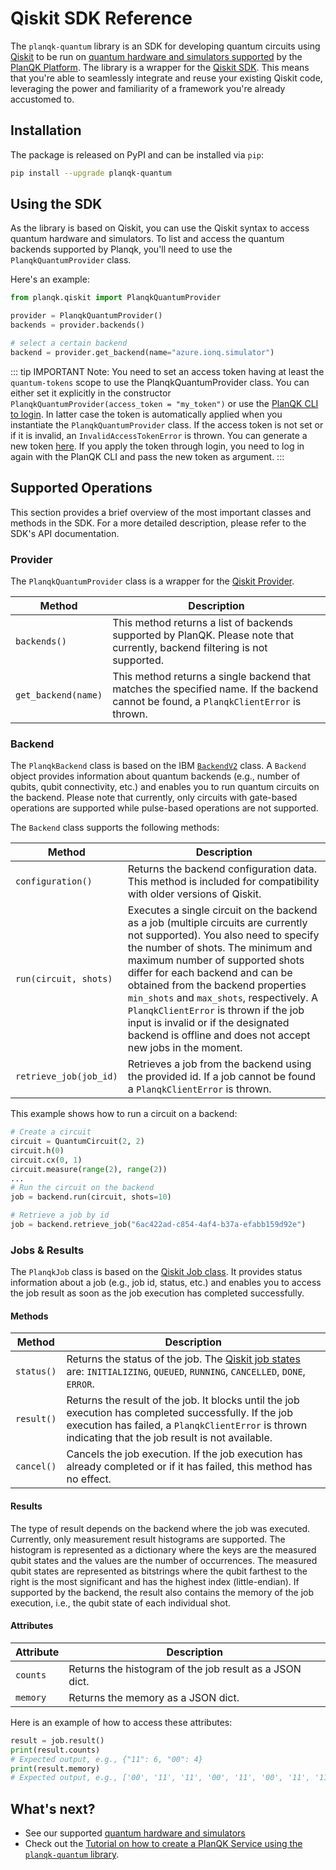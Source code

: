 # Qiskit SDK Reference

The `planqk-quantum` library is an SDK for developing quantum circuits using [Qiskit](https://pypi.org/project/qiskit) to be run on [quantum hardware and simulators supported](quantum-hardware.md) 
by the [PlanQK Platform](https://docs.platform.planqk.de).
The library is a wrapper for the [Qiskit SDK](https://github.com/Qiskit/qiskit-metapackage).
This means that you're able to seamlessly integrate and reuse your existing Qiskit code, leveraging the power and familiarity of a framework you're already accustomed to.

## Installation

The package is released on PyPI and can be installed via `pip`:

```bash
pip install --upgrade planqk-quantum
```

## Using the SDK
As the library is based on Qiskit, you can use the Qiskit syntax to access quantum hardware and simulators. 
To list and access the quantum backends supported by Planqk, you'll need to use the `PlanqkQuantumProvider` class.

Here's an example:

```python
from planqk.qiskit import PlanqkQuantumProvider

provider = PlanqkQuantumProvider()
backends = provider.backends()

# select a certain backend
backend = provider.get_backend(name="azure.ionq.simulator")
```

::: tip IMPORTANT
Note: You need to set an access token having at least the `quantum-tokens` scope to use the PlanqkQuantumProvider class. 
You can either set it explicitly in the constructor `PlanqkQuantumProvider(access_token = "my_token")` or use the [PlanQK CLI to login](quickstart.md#3-login-to-your-account). 
In latter case the token is automatically applied when you instantiate the `PlanqkQuantumProvider` class.
If the access token is not set or if it is invalid, an `InvalidAccessTokenError` is thrown. 
You can generate a new token [here](https://platform.planqk.de/settings/access-tokens).
If you apply the token through login, you need to log in again with the PlanQK CLI and pass the new token as argument.
:::


## Supported Operations

This section provides a brief overview of the most important classes and methods in the SDK. For a more detailed description, please refer to the SDK's API documentation.

### Provider

The `PlanqkQuantumProvider` class is a wrapper for the [Qiskit Provider](https://qiskit.org/documentation/stubs/qiskit.providers.ProviderV1.get_backend.html#qiskit.providers.ProviderV1.get_backend).


| Method              | Description                                                                                                                                                                                 |
|---------------------|---------------------------------------------------------------------------------------------------------------------------------------------------------------------------------------------|
| `backends()`        | This method returns a list of backends supported by PlanQK. Please note that currently, backend filtering is not supported.                                                                 |
| `get_backend(name)` | This method returns a single backend that matches the specified name. If the backend cannot be found, a `PlanqkClientError` is thrown. |

### Backend

The `PlanqkBackend` class is based on the IBM [`BackendV2`](https://qiskit.org/documentation/stubs/qiskit.providers.BackendV2.html) class. 
A `Backend` object provides information about quantum backends (e.g., number of qubits, qubit connectivity, etc.) and enables you to run quantum circuits on the backend. 
Please note that currently, only circuits with gate-based operations are supported while pulse-based operations are not supported.

The `Backend` class supports the following methods:

| Method                 | Description                                                                                                                                                                                                                                                                                                                                                                                                                                                           |
|------------------------|-----------------------------------------------------------------------------------------------------------------------------------------------------------------------------------------------------------------------------------------------------------------------------------------------------------------------------------------------------------------------------------------------------------------------------------------------------------------------|
| `configuration()`      | Returns the backend configuration data. This method is included for compatibility with older versions of Qiskit.                                                                                                                                                                                                                                                                                                                                                      |
| `run(circuit, shots)`  | Executes a single circuit on the backend as a job (multiple circuits are currently not supported). You also need to specify the number of shots. The minimum and maximum number of supported shots differ for each backend and can be obtained from the backend properties `min_shots` and `max_shots`, respectively. A `PlanqkClientError` is thrown if the job input is invalid or if the designated backend is offline and does not accept new jobs in the moment. |                                                                                                                                                                                                                                                                                                                                                                                                      |
| `retrieve_job(job_id)` | Retrieves a job from the backend using the provided id. If a job cannot be found a `PlanqkClientError` is thrown.                                                                                                                                                                                                                                                                                                                                                     |                                                                                                                                       |


This example shows how to run a circuit on a backend:

```python
# Create a circuit
circuit = QuantumCircuit(2, 2)
circuit.h(0)
circuit.cx(0, 1)
circuit.measure(range(2), range(2))
...
# Run the circuit on the backend
job = backend.run(circuit, shots=10)

# Retrieve a job by id
job = backend.retrieve_job("6ac422ad-c854-4af4-b37a-efabb159d92e")
```

### Jobs & Results

The `PlanqkJob` class is based on the [Qiskit Job class](https://qiskit.org/documentation/stubs/qiskit.providers.JobV1.html#jobv1). It provides status information about a job (e.g., job id, status, etc.) and enables you to access the job result as soon as the job execution has completed successfully.

#### Methods

| Method      | Description                                                                                                                                                                                                    |
|-------------|----------------------------------------------------------------------------------------------------------------------------------------------------------------------------------------------------------------|
| `status()`  | Returns the status of the job. The [Qiskit job states](https://qiskit.org/documentation/stubs/qiskit.providers.JobStatus.html) are: `INITIALIZING`, `QUEUED`, `RUNNING`, `CANCELLED`, `DONE`, `ERROR`.         |
| `result()`  | Returns the result of the job. It blocks until the job execution has completed successfully. If the job execution has failed, a `PlanqkClientError` is thrown indicating that the job result is not available. |
| `cancel()`  | Cancels the job execution. If the job execution has already completed or if it has failed, this method has no effect.                                                                                          |

#### Results

The type of result depends on the backend where the job was executed. Currently, only measurement result histograms are supported. 
The histogram is represented as a dictionary where the keys are the measured qubit states and the values are the number of occurrences. 
The measured qubit states are represented as bitstrings where the qubit farthest to the right is the most significant and has the highest index (little-endian). 
If supported by the backend, the result also contains the memory of the job execution, i.e., the qubit state of each individual shot.

#### Attributes

| Attribute | Description                                              |
|-----------|----------------------------------------------------------|
| `counts`  | Returns the histogram of the job result as a JSON dict.  |
| `memory`  | Returns the memory as a JSON dict.                       |

Here is an example of how to access these attributes:

```python
result = job.result()
print(result.counts)
# Expected output, e.g., {"11": 6, "00": 4}
print(result.memory)
# Expected output, e.g., ['00', '11', '11', '00', '11', '00', '11', '11', '00', '11']
```

## What's next?

- See our supported [quantum hardware and simulators](quantum-hardware.md)
- Check out the [Tutorial on how to create a PlanQK Service using the `planqk-quantum` library](../../tutorials/tutorial-qiskit.md).
